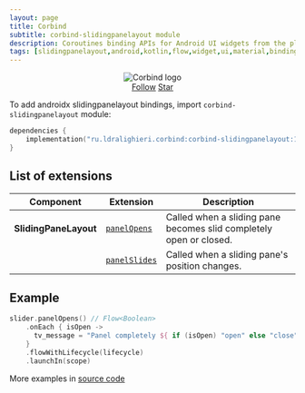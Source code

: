 ```yaml
---
layout: page
title: Corbind
subtitle: corbind-slidingpanelayout module
description: Coroutines binding APIs for Android UI widgets from the platform and support libraries. Androidx slidingpanelayout bindings.
tags: [slidingpanelayout,android,kotlin,flow,widget,ui,material,binding,recyclerview,coroutines,kotlin-extensions,kotlin-library,android-library,fragment,viewpager,activity,drawerlayout,appcompat,kotlin-coroutines,swiperefreshlayout,android-ui-widgets]
---
```


<div style="text-align: center">
    <img src="https://ldralighieri.github.io/Corbind/img/corbind.svg" alt="Corbind logo"/>
</div>

<script async defer src="https://buttons.github.io/buttons.js"></script>
<div style="text-align: center">
  <a class="github-button" href="https://github.com/LDRAlighieri" data-size="large" aria-label="Follow @LDRAlighieri on GitHub">Follow</a>
  <a class="github-button" href="https://github.com/LDRAlighieri/Corbind" data-icon="octicon-star" data-size="large" aria-label="Star LDRAlighieri/Corbind on GitHub">Star</a>
</div>

To add androidx slidingpanelayout bindings, import `corbind-slidingpanelayout` module:

```kotlin
dependencies {
    implementation("ru.ldralighieri.corbind:corbind-slidingpanelayout:1.10.0")
}
```

## List of extensions

Component | Extension | Description
--|---|--
**SlidingPaneLayout** | [`panelOpens`][SlidingPaneLayout_panelOpens] | Called when a sliding pane becomes slid completely open or closed.
                       | [`panelSlides`][SlidingPaneLayout_panelSlides] | Called when a sliding pane's position changes.


## Example

```kotlin
slider.panelOpens() // Flow<Boolean>
    .onEach { isOpen ->
      tv_message = "Panel completely ${ if (isOpen) "open" else "close"}"
    }
    .flowWithLifecycle(lifecycle)
    .launchIn(scope)
```

More examples in [source code][source]

[source]: https://github.com/LDRAlighieri/Corbind/tree/master/corbind-slidingpanelayout

[SlidingPaneLayout_panelOpens]: https://github.com/LDRAlighieri/Corbind/blob/master/corbind-slidingpanelayout/src/main/kotlin/ru/ldralighieri/corbind/slidingpanelayout/SlidingPaneLayoutPaneOpens.kt
[SlidingPaneLayout_panelSlides]: https://github.com/LDRAlighieri/Corbind/blob/master/corbind-slidingpanelayout/src/main/kotlin/ru/ldralighieri/corbind/slidingpanelayout/SlidingPaneLayoutSlides.kt
